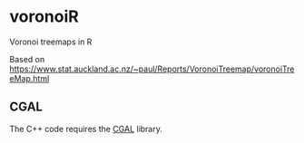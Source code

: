 # voronoiR
Voronoi treemaps in R

Based on https://www.stat.auckland.ac.nz/~paul/Reports/VoronoiTreemap/voronoiTreeMap.html 

CGAL
----
The C++ code requires the [CGAL](https://www.cgal.org/download.html) library.
